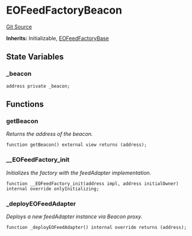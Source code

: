 # EOFeedFactoryBeacon

[Git Source](https://github.com/Eoracle/target-contracts/blob/2a1c0c442230a3038c84f19545812da920182a69/src/adapters/factories/EOFeedFactoryBeacon.sol)

**Inherits:** Initializable,
[EOFeedFactoryBase](/src/adapters/factories/EOFeedFactoryBase.sol/abstract.EOFeedFactoryBase.md)

## State Variables

### \_beacon

```solidity
address private _beacon;
```

## Functions

### getBeacon

_Returns the address of the beacon._

```solidity
function getBeacon() external view returns (address);
```

### \_\_EOFeedFactory_init

_Initializes the factory with the feedAdapter implementation._

```solidity
function __EOFeedFactory_init(address impl, address initialOwner) internal override onlyInitializing;
```

### \_deployEOFeedAdapter

_Deploys a new feedAdapter instance via Beacon proxy._

```solidity
function _deployEOFeedAdapter() internal override returns (address);
```
